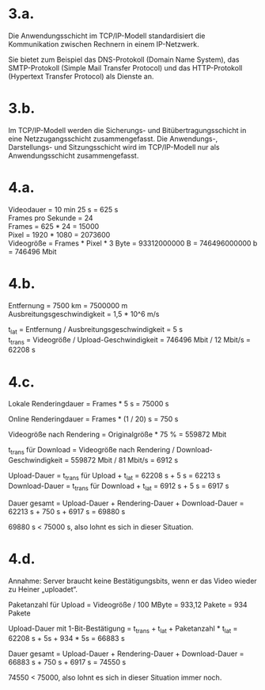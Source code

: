 # 3.a.

Die Anwendungsschicht im TCP/IP-Modell standardisiert die Kommunikation zwischen Rechnern in einem IP-Netzwerk.

Sie bietet zum Beispiel das DNS-Protokoll (Domain Name System), das SMTP-Protokoll (Simple Mail Transfer Protocol) und das HTTP-Protokoll (Hypertext Transfer Protocol) als Dienste an.


# 3.b.

Im TCP/IP-Modell werden die Sicherungs- und Bitübertragungsschicht in eine Netzzugangsschicht zusammengefasst. Die Anwendungs-, Darstellungs- und Sitzungsschicht wird im TCP/IP-Modell nur als Anwendungsschicht zusammengefasst.


# 4.a.

Videodauer = 10 min 25 s = 625 s  
Frames pro Sekunde = 24  
Frames = 625 * 24 = 15000  
Pixel = 1920 * 1080 = 2073600  
Videogröße = Frames * Pixel * 3 Byte = 93312000000 B = 746496000000 b
           = 746496 Mbit


# 4.b.

Entfernung = 7500 km = 7500000 m  
Ausbreitungsgeschwindigkeit = 1,5 * 10^6 m/s

t<sub>lat</sub> = Entfernung / Ausbreitungsgeschwindigkeit = 5 s  
t<sub>trans</sub> = Videogröße / Upload-Geschwindigkeit
                  = 746496 Mbit / 12 Mbit/s = 62208 s

# 4.c.

Lokale Renderingdauer = Frames * 5 s = 75000 s

Online Renderingdauer = Frames * (1 / 20) s = 750 s

Videogröße nach Rendering = Originalgröße * 75 % = 559872 Mbit

t<sub>trans</sub> für Download = Videogröße nach Rendering / Download-Geschwindigkeit
                               = 559872 Mbit / 81 Mbit/s = 6912 s

Upload-Dauer = t<sub>trans</sub> für Upload + t<sub>lat</sub>
             = 62208 s + 5 s = 62213 s
Download-Dauer = t<sub>trans</sub> für Download + t<sub>lat</sub>
               = 6912 s + 5 s = 6917 s

Dauer gesamt = Upload-Dauer + Rendering-Dauer + Download-Dauer
             = 62213 s + 750 s + 6917 s = 69880 s

69880 s < 75000 s, also lohnt es sich in dieser Situation.


# 4.d.

Annahme: Server braucht keine Bestätigungsbits, wenn er das Video wieder zu Heiner „uploadet“.

Paketanzahl für Upload = Videogröße / 100 MByte = 933,12 Pakete = 934 Pakete

Upload-Dauer mit 1-Bit-Bestätigung = t<sub>trans</sub> + t<sub>lat</sub> + Paketanzahl * t<sub>lat</sub>
= 62208 s + 5s + 934 * 5s = 66883 s

Dauer gesamt = Upload-Dauer + Rendering-Dauer + Download-Dauer
             = 66883 s + 750 s + 6917 s = 74550 s

74550 < 75000, also lohnt es sich in dieser Situation immer noch.